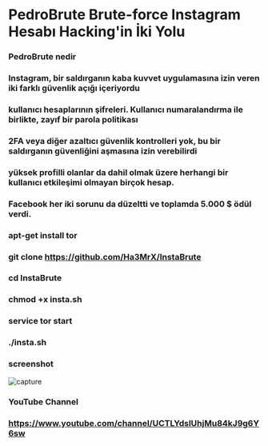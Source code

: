  #  PedroBrute Brute-force Instagram Hesabı Hacking'in İki Yolu 

###  PedroBrute nedir 

###  Instagram, bir saldırganın kaba kuvvet uygulamasına izin veren iki farklı güvenlik açığı içeriyordu 
###  kullanıcı hesaplarının şifreleri. Kullanıcı numaralandırma ile birlikte, zayıf bir parola politikası 
###  2FA veya diğer azaltıcı güvenlik kontrolleri yok, bu bir saldırganın güvenliğini aşmasına izin verebilirdi 
###  yüksek profilli olanlar da dahil olmak üzere herhangi bir kullanıcı etkileşimi olmayan birçok hesap. 
###  Facebook her iki sorunu da düzeltti ve toplamda 5.000 $ ödül verdi. 


### apt-get install tor

### git clone https://github.com/Ha3MrX/InstaBrute

### cd InstaBrute

### chmod +x insta.sh

### service tor start

### ./insta.sh

### screenshot

![capture](https://user-images.githubusercontent.com/33704360/39670422-5738279c-510d-11e8-9f6d-a8e24114a510.PNG)

### YouTube Channel

### https://www.youtube.com/channel/UCTLYdslUhjMu84kJ9g6Y6sw
